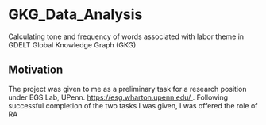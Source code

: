 GKG_Data_Analysis
============================================
Calculating tone and frequency of words associated with labor theme in GDELT Global Knowledge Graph (GKG)

## Motivation

The project was given to me as a preliminary task for a research position under EGS Lab, UPenn. [https://esg.wharton.upenn.edu/
](https://esg.wharton.upenn.edu/). Following successful completion of the two tasks I was given, I was offered the role of RA 

